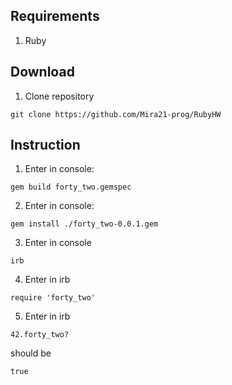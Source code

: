 ## Requirements


1. Ruby 

## Download
1. Clone repository 
```
git clone https://github.com/Mira21-prog/RubyHW
```
## Instruction

1. Enter in console: 
```
gem build forty_two.gemspec
```

2. Enter in console:

```
gem install ./forty_two-0.0.1.gem
```
3. Enter in console
```
irb
```
4. Enter in irb

```
require 'forty_two'
```
5. Enter in irb
```
42.forty_two?
```
should be 
```
true
```
